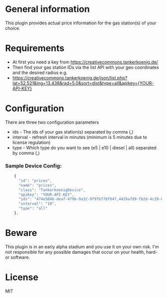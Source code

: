# General information
This plugin provides actual price information for the gas station(s) of your choice. 

# Requirements
- At first you need a key from https://creativecommons.tankerkoenig.de/
- Then find your gas station IDs via the list API with your geo coordinates and the desired radius e.g.
- https://creativecommons.tankerkoenig.de/json/list.php?lat=52.521&lng=13.438&rad=5.0&sort=dist&type=all&apikey={YOUR-API-KEY}



# Configuration
There are three two configuration parameters
* ids - The ids of your gas station(s) separated by comma (,)
* interval - refresh interval in minutes (minimum is 5 minutes due to license regulation)
* type - Which type do you want to see (e5 | e10 | diesel | all) separated by comma (,)


### Sample Device Config:
```javascript
    {
      "id": "prices",
      "name": "prices",
      "class": "TankerkoenigDevice",
      "apiKey": "YOUR-API-KEY",
      "ids": "474e5046-deaf-4f9b-9a32-9797b778f047,4429a7d9-fb2d-4c29-8cfe-2ca90323f9f8,278130b1-e062-4a0f-80cc-19e486b4c024",
      "interval": "10",
      "type": "all"
    },
```

# Beware
This plugin is in an early alpha stadium and you use it on your own risk.
I'm not responsible for any possible damages that occur on your health, hard- or software.

# License
MIT
